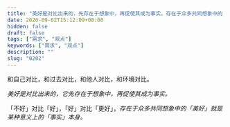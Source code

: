 ```yaml
---
title: "美好是对比出来的，先存在于想象中，再促使其成为事实。存在于众多共同想象中的「美好」就是某种意义上的「事实」本身。"
date: 2020-09-02T15:12:09+08:00
hidden: false
draft: false
tags: ["需求", "观点"]
keywords: ["需求", "观点"]
description: ""
slug: "0202"
---
```


和自己对比，和过去对比，和他人对比，和环境对比。

*美好是对比出来的，它先存在于想象中，再促使其成为事实。*

「不好」对比「好」，「好」对比「更好」，*存在于众多共同想象中的「美好」就是某种意义上的「事实」本身。*

